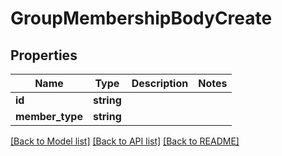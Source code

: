 # GroupMembershipBodyCreate

## Properties
Name | Type | Description | Notes
------------ | ------------- | ------------- | -------------
**id** | **string** |  | 
**member_type** | **string** |  | 

[[Back to Model list]](../README.md#documentation-for-models) [[Back to API list]](../README.md#documentation-for-api-endpoints) [[Back to README]](../README.md)


